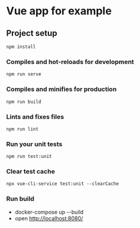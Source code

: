 # Vue app for example

## Project setup
```
npm install
```
### Compiles and hot-reloads for development
```
npm run serve
```
### Compiles and minifies for production
```
npm run build
```
### Lints and fixes files
```
npm run lint
```
### Run your unit tests
```
npm run test:unit
```
### Clear test cache
```
npx vue-cli-service test:unit --clearCache
```
### Run build
- docker-compose up --build
- open [http://localhost:8080/](http://localhost:8080/)
